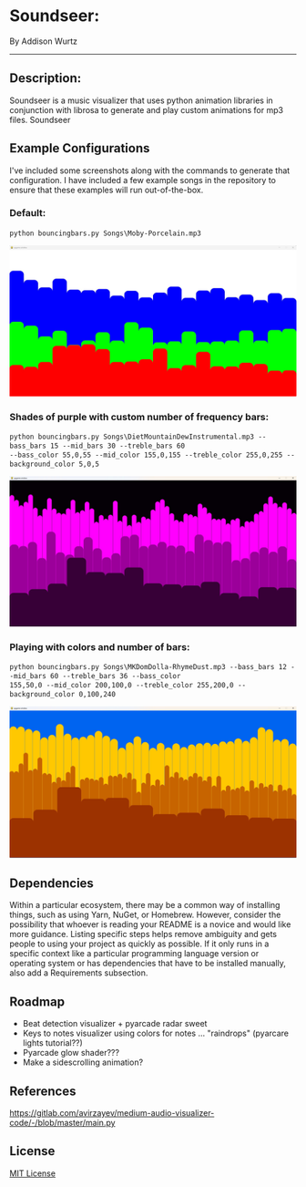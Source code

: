 # Soundseer: 
By Addison Wurtz

***

## Description: 
Soundseer is a music visualizer that uses python animation libraries in conjunction with librosa to generate and play
custom animations for mp3 files. 
Soundseer 

## Example Configurations 
I've included some screenshots along with the commands to generate that configuration. I have included a few example 
songs in the repository to ensure that these examples will run out-of-the-box.
### Default:
```
python bouncingbars.py Songs\Moby-Porcelain.mp3
```
![Screenshot from visualizer with default settings](screenshots/default.jpg)

### Shades of purple with custom number of frequency bars:
```
python bouncingbars.py Songs\DietMountainDewInstrumental.mp3 --bass_bars 15 --mid_bars 30 --treble_bars 60 
--bass_color 55,0,55 --mid_color 155,0,155 --treble_color 255,0,255 --background_color 5,0,5     
```
![Screenshot from visualizer with custom purple settings](screenshots/custom_purple.jpg)

### Playing with colors and number of bars:
```
python bouncingbars.py Songs\MKDomDolla-RhymeDust.mp3 --bass_bars 12 --mid_bars 60 --treble_bars 36 --bass_color 
155,50,0 --mid_color 200,100,0 --treble_color 255,200,0 --background_color 0,100,240                                   
```
![Screenshot from visualizer with custom colors](screenshots/yellow.jpg)

## Dependencies
Within a particular ecosystem, there may be a common way of installing things, such as using Yarn, NuGet, or Homebrew. However, consider the possibility that whoever is reading your README is a novice and would like more guidance. Listing specific steps helps remove ambiguity and gets people to using your project as quickly as possible. If it only runs in a specific context like a particular programming language version or operating system or has dependencies that have to be installed manually, also add a Requirements subsection.

## Roadmap

- Beat detection visualizer + pyarcade radar sweet
- Keys to notes visualizer using colors for notes ... "raindrops" (pyarcare lights tutorial??)
- Pyarcade glow shader???
- Make a sidescrolling animation?

## References 
https://gitlab.com/avirzayev/medium-audio-visualizer-code/-/blob/master/main.py

## License
[MIT License](/LICENSE)